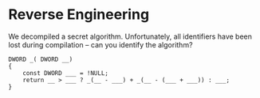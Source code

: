 # Reverse Engineering

We decompiled a secret algorithm. Unfortunately, all identifiers have been lost during compilation – can you identify the algorithm?

```
DWORD _( DWORD __)
{
    const DWORD ___ = !NULL;
    return __ > ___ ? _(__ - ___) + _(__ - (___ + ___)) : ___;
}
```